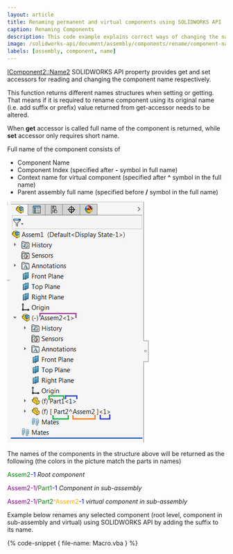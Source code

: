 ```yaml
---
layout: article
title: Renaming permanent and virtual components using SOLIDWORKS API
caption: Renaming Components
description: This code example explains correct ways of changing the name of the component (including virtual component or component in sub-assembly)
image: /solidworks-api/document/assembly/components/rename/component-name.png
labels: [assembly, component, name]
---
```

[IComponent2::Name2](http://help.solidworks.com/2012/english/api/sldworksapi/solidworks.interop.sldworks~solidworks.interop.sldworks.icomponent2~name2.html) SOLIDWORKS API property provides get and set accessors for reading and changing the component name respectively.

This function returns different names structures when setting or getting. That means if it is required to rename component using its original name (i.e. add suffix or prefix) value returned from get-accessor needs to be altered.

When **get** accessor is called full name of the component is returned, while **set** accessor only requires short name.

Full name of the component consists of

* Component Name
* Component Index (specified after **-** symbol in full name)
* Context name for virtual component (specified after **^** symbol in the full name)
* Parent assembly full name (specified before **/** symbol in the full name)

![Components in the feature tree](component-name.png)

The names of the components in the structure above will be returned as the following (the colors in the picture match the parts in names)

<span style="color: green">Assem2</span><span style="color: blue">-1</span> *Root component*

<span style="color: purple">Assem2-1/</span><span style="color: green">Part1</span><span style="color: blue">-1</span> *Component in sub-assembly*

<span style="color: purple">Assem2-1/</span><span style="color: green">Part2</span><span style="color: orange">^Assem2</span><span style="color: blue">-1</span> *virtual component in sub-assembly*

Example below renames any selected component (root level, component in sub-assembly and virtual) using SOLIDWORKS API by adding the suffix to its name.

{% code-snippet { file-name: Macro.vba } %}
